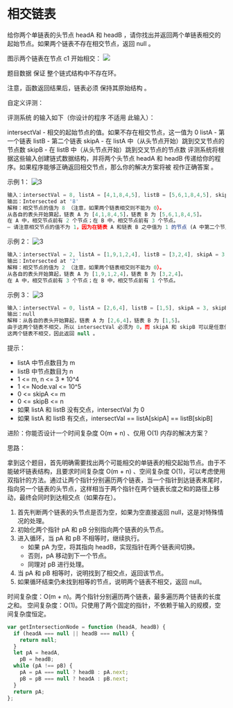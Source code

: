 # 相交链表

给你两个单链表的头节点 headA 和 headB ，请你找出并返回两个单链表相交的起始节点。如果两个链表不存在相交节点，返回 null 。

图示两个链表在节点 c1 开始相交：
![](https://assets.leetcode-cn.com/aliyun-lc-upload/uploads/2018/12/14/160_statement.png)

题目数据 保证 整个链式结构中不存在环。

注意，函数返回结果后，链表必须 保持其原始结构 。

自定义评测：

评测系统 的输入如下（你设计的程序 不适用 此输入）：

intersectVal - 相交的起始节点的值。如果不存在相交节点，这一值为 0
listA - 第一个链表
listB - 第二个链表
skipA - 在 listA 中（从头节点开始）跳到交叉节点的节点数
skipB - 在 listB 中（从头节点开始）跳到交叉节点的节点数
评测系统将根据这些输入创建链式数据结构，并将两个头节点 headA 和 headB 传递给你的程序。如果程序能够正确返回相交节点，那么你的解决方案将被 视作正确答案 。

示例 1：
![3](https://assets.leetcode-cn.com/aliyun-lc-upload/uploads/2018/12/14/160_example_1.png)

```js
输入：intersectVal = 8, listA = [4,1,8,4,5], listB = [5,6,1,8,4,5], skipA = 2, skipB = 3
输出：Intersected at '8'
解释：相交节点的值为 8 （注意，如果两个链表相交则不能为 0）。
从各自的表头开始算起，链表 A 为 [4,1,8,4,5]，链表 B 为 [5,6,1,8,4,5]。
在 A 中，相交节点前有 2 个节点；在 B 中，相交节点前有 3 个节点。
— 请注意相交节点的值不为 1，因为在链表 A 和链表 B 之中值为 1 的节点 (A 中第二个节点和 B 中第三个节点) 是不同的节点。换句话说，它们在内存中指向两个不同的位置，而链表 A 和链表 B 中值为 8 的节点 (A 中第三个节点，B 中第四个节点) 在内存中指向相同的位置。
```

示例 2：
![3](https://assets.leetcode-cn.com/aliyun-lc-upload/uploads/2018/12/14/160_example_2.png)

```js
输入：intersectVal = 2, listA = [1,9,1,2,4], listB = [3,2,4], skipA = 3, skipB = 1
输出：Intersected at '2'
解释：相交节点的值为 2 （注意，如果两个链表相交则不能为 0）。
从各自的表头开始算起，链表 A 为 [1,9,1,2,4]，链表 B 为 [3,2,4]。
在 A 中，相交节点前有 3 个节点；在 B 中，相交节点前有 1 个节点。
```

示例 3：
![3](https://assets.leetcode-cn.com/aliyun-lc-upload/uploads/2018/12/14/160_example_3.png)

```js
输入：intersectVal = 0, listA = [2,6,4], listB = [1,5], skipA = 3, skipB = 2
输出：null
解释：从各自的表头开始算起，链表 A 为 [2,6,4]，链表 B 为 [1,5]。
由于这两个链表不相交，所以 intersectVal 必须为 0，而 skipA 和 skipB 可以是任意值。
这两个链表不相交，因此返回 null 。
```

提示：

- listA 中节点数目为 m
- listB 中节点数目为 n
- 1 <= m, n <= 3 \* 10^4
- 1 <= Node.val <= 10^5
- 0 <= skipA <= m
- 0 <= skipB <= n
- 如果 listA 和 listB 没有交点，intersectVal 为 0
- 如果 listA 和 listB 有交点，intersectVal == listA[skipA] == listB[skipB]

进阶：你能否设计一个时间复杂度 O(m + n) 、仅用 O(1) 内存的解决方案？

思路：

拿到这个题目，首先明确需要找出两个可能相交的单链表的相交起始节点。由于不能破坏链表结构，且要求时间复杂度 O(m + n) 、空间复杂度 O(1)，可以考虑使用双指针的方法。通过让两个指针分别遍历两个链表，当一个指针到达链表末尾时，指向另一个链表的头节点，这样相当于两个指针在两个链表长度之和的路径上移动，最终会同时到达相交点（如果存在）。

1. 首先判断两个链表的头节点是否为空，如果为空直接返回 null，这是对特殊情况的处理。
2. 初始化两个指针 pA 和 pB 分别指向两个链表的头节点。
3. 进入循环，当 pA 和 pB 不相等时，继续执行。
   - 如果 pA 为空，将其指向 headB，实现指针在两个链表间切换。
   - 否则，pA 移动到下一个节点。
   - 同理对 pB 进行处理。
4. 当 pA 和 pB 相等时，说明找到了相交点，返回该节点。
5. 如果循环结束仍未找到相等的节点，说明两个链表不相交，返回 null。

时间复杂度：O(m + n)。两个指针分别遍历两个链表，最多遍历两个链表的长度之和。
空间复杂度：O(1)。只使用了两个固定的指针，不依赖于输入的规模，空间复杂度恒定。

```js
var getIntersectionNode = function (headA, headB) {
  if (headA === null || headB === null) {
    return null;
  }
  let pA = headA,
    pB = headB;
  while (pA !== pB) {
    pA = pA === null ? headB : pA.next;
    pB = pB === null ? headA : pB.next;
  }
  return pA;
};
```
